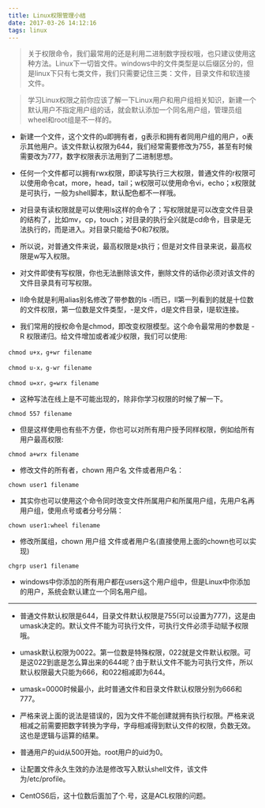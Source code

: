 ```yaml
---
title: Linux权限管理小结
date: 2017-03-26 14:12:16
tags: linux
---
```


> 关于权限命令，我们最常用的还是利用二进制数字授权哦，也只建议使用这种方法。Linux下一切皆文件。windows中的文件类型是以后缀区分的，但是linux下只有七类文件，我们只需要记住三类：文件，目录文件和软连接文件。

> 学习Linux权限之前你应该了解一下Linux用户和用户组相关知识，新建一个默认用户不指定用户组的话，就会默认添加一个同名用户组，管理员组wheel和root组是不一样的。

<!-- more -->

- 新建一个文件，这个文件的u即拥有者，g表示和拥有者同用户组的用户，o表示其他用户。该文件默认权限为644，我们经常需要修改为755，甚至有时候需要改为777，数字权限表示法用到了二进制思想。

- 任何一个文件都可以拥有rwx权限，即读写执行三大权限，普通文件的r权限可以使用命令cat，more，head，tail；w权限可以使用命令vi，echo；x权限就是可执行，一般为shell脚本，默认配色都不一样哦。

- 对目录有读权限就是可以使用ls这样的命令了；写权限就是可以改变文件目录的结构了，比如mv，cp，touch；对目录的执行全兴就是cd命令，目录是无法执行的，而是进入。对目录只能给予0和7权限。

- 所以说，对普通文件来说，最高权限是x执行；但是对文件目录来说，最高权限是w写入权限。

- 对文件即使有写权限，你也无法删除该文件，删除文件的话你必须对该文件的文件目录具有可写权限。

- ll命令就是利用alias别名修改了带参数的ls -l而已，ll第一列看到的就是十位数的文件权限，第一位数是文件类型，-是文件，d是文件目录，l是软连接。

- 我们常用的授权命令是chmod，即改变权限模型。这个命令最常用的参数是 -R 权限递归。给文件增加或者减少权限，我们可以使用:

```
chmod u+x，g+wr filename

chmod u-x，g-wr filename

chmod u=xr，g=wrx filename
```

- 这种写法在线上是不可能出现的，除非你学习权限的时候了解一下。

```
chmod 557 filename
```
- 但是这样使用也有些不方便，你也可以对所有用户授予同样权限，例如给所有用户最高权限:

```
chmod a+wrx filename
```

- 修改文件的所有者，chown 用户名 文件或者用户名：

```
chown user1 filename
```

- 其实你也可以使用这个命令同时改变文件所属用户和所属用户组，先用户名再用户组，使用点号或者分号分隔：

```
chown user1:wheel filename
```

- 修改所属组，chown 用户组 文件或者用户名(直接使用上面的chown也可以实现)

```
chgrp user1 filename
```

- windows中你添加的所有用户都在users这个用户组中，但是Linux中你添加的用户，系统会默认建立一个同名用户组。

---

- 普通文件默认权限是644，目录文件默认权限是755(可以设置为777)，这是由umask决定的。默认文件不能为可执行文件，可执行文件必须手动赋予权限哦。

- umask默认权限为0022。第一位数是特殊权限，022就是文件默认权限。可是这022到底是怎么算出来的644呢？由于默认文件不能为可执行文件，所以默认权限最大只能为666，和022相减即为644。

- umask=0000时候最小，此时普通文件和目录文件默认权限分别为666和777。

- 严格来说上面的说法是错误的，因为文件不能创建就拥有执行权限。严格来说相减之前需要把数字转换为字母，字母相减得到默认文件的权限，负数无效。这也是逻辑与运算的结果。

- 普通用户的uid从500开始。root用户的uid为0。

- 让配置文件永久生效的办法是修改写入默认shell文件，该文件为/etc/profile。

- CentOS6后，这十位数后面加了个.号，这是ACL权限的问题。
